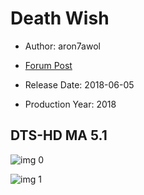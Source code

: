 # Death Wish

* Author: aron7awol

* [Forum Post](https://www.avsforum.com/threads/bass-eq-for-filtered-movies.2995212/post-56747610)

* Release Date: 2018-06-05
* Production Year: 2018

## DTS-HD MA 5.1

![img 0](https://i.imgur.com/mCUYqap.jpg)

![img 1](https://i.imgur.com/h9wOoo1.jpg)

